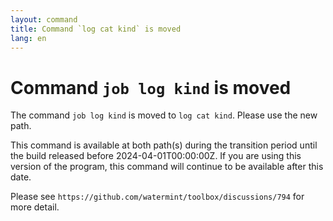 ```yaml
---
layout: command
title: Command `log cat kind` is moved
lang: en
---
```


# Command `job log kind` is moved

The command `job log kind` is moved to `log cat kind`. Please use the new path.

This command is available at both path(s) during the transition period until the build released before 2024-04-01T00:00:00Z. If you are using this version of the program, this command will continue to be available after this date.

Please see `https://github.com/watermint/toolbox/discussions/794` for more detail.


